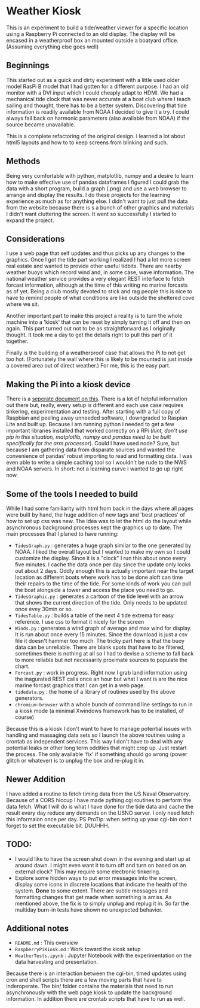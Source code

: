 # Weather Kiosk
This is an experiment to build a tide/weather viewer for a specific location using a Raspberry Pi connected to an old display.
The display will be encased in a weatherproof box an mounted outside a boatyard office. (Assuming everything else goes well)

## Beginnings
This started out as a quick and dirty experiment with a little used older model RasPi B model that I had gotten for a different purpose.
I had an old monitor with a DVI input which I could cheaply adapt to HDMI.  We had a mechanical tide clock that was never accurate at a boat
club where I teach sailing and thought, there has to be a better system.  Discovering that tide information is readily available from NOAA I
decided to give it a try.  I could always fall back on harmonic parameters (also available from NOAA) if the source became unavailable.

This is a complete refactoring of the original design. I learned a lot about html5 layouts and how to to keep screens from blinking and such.

## Methods
Being very comfortable with python, matplotlib, numpy and a desire to learn how to make effective use of pandas dataframes I figured I could
grab the data with a short program, build a graph (.png) and use a web browser to arrange and display the results. I do these projects for the learning experience as much as for anything else.  I didn't want to just pull the data from the website because there is s a bunch of other graphics and materials I didn't want cluttering the screen.  It went so successfully I started to expand the project.

## Considerations
I use a web page that self updates and thus picks up any changes to the graphics.  Once I got the tide part working I realized I had a lot more screen real estate and wanted to provide other useful tidbits.  There are nearby weather buoys which record wind and, in some case, wave information.  The national weather service provides a very elegant REST interface to fetch forcast information, although at the time of this writing no marine forcasts as of yet.  Being a club mostly devoted to stick and rag people this is nice to have to remind people of what conditions are like outside the sheltered cove where we sit.

Another important part to make this project a reality is to turn the whole machine into a 'kiosk' that can be reset by simply turning it off and then on again. This part turned out not to be as straightforward as I originally thought.  It took me a day to get the details right to pull this part of it together.

Finally is the building of a weatherproof case that allows the Pi to not get too hot. (Fortunately the wall where this is likely to be mounted is just inside a covered area out of direct weather.)  For me, this is the easy part.

## Making the Pi into a kiosk device
There is a [seperate document on this](RaspberryPiKiosk.md). There is a lot of helpful information out there but, really, every setup is different and each use case requires tinkering, experimentation and testing. After starting with a full copy of Raspbian and peeling away unneeded software, I downgraded to Raspian Lite and built up.  Because I am running python I needed to get a few important libraries installed that worked correctly on a RPi (*hint, don't use pip in this situation, matplotlib, numpy and pandas need to be built specifically for the arm processor*).  Could I have used node? Sure, but because I am gathering data from disparate sources and wanted the convenience of pandas' robust importing to read and formatting data.  I was even able to write a simple caching tool so I wouldn't be rude to the NWS and NOAA servers.  In short: not a learning curve I wanted to go up right now.

## Some of the tools I needed to build
While I had some familiarity with html from back in the days where all pages were built by hand, the huge addition of new tags and 'best practices' of how to set up css was new.  The idea was to let the html do the layout while asynchronous background processes kept the graphics up to date. The main processes that I planed to have running:

  - `TidesGraph.py` : generates a huge graph similar to the one generated by NOAA. I liked the overall layout but I wanted to make my own so I could customize the display. Since it is a "clock" I run this about once every five minutes. I cache the data once per day since the update only looks out about 2 days.  Oddly enough this is actually important near the target location as different boats where work has to be done aloft can time their repairs to the time of the tide.  For some kinds of work you can pull the boat alongside a tower and access the place you need to go.
  - `TidesGraphic.py` : generates a cartoon of the tide level with an arrow that shows the current direction of the tide.  Only needs to be updated once evey 30min or so.  
  - `TidesTable.py` : builds a table of the next 4 tide extrema for easy reference.  I use css to format it nicely for the screen
  - `Winds.py` : generates a wind graph of average and max wind for display. It is run about once every 15 minutes. Since the download is just a csv file it doesn't hammer too much. The tricky part here is that the buoy data can be unreliable. There are blank spots that have to be filtered, sometimes there is nothing at all so I had to devise a scheme to fall back to more reliable but not necessarily proximate sources to populate the chart.
  - `Forcast.py` : work in progress.  Right now I grab land information using the inagurated REST calls once an hour but what I want is are the nice marine forcast graphics that I can get in a web page.  
  - `tidedata.py` : the home of a library of routines used by the above generators.
  - `chromium-browser` with a whole bunch of command line settings to run in a kiosk mode (a minimal Xwindows framework has to be installed, of course)

Because this is a kiosk I don't want to have to manage potential issues with handling and massaging data sets so I launch the above routines using a crontab as independent services. This way I don't have to deal with any potential leaks or other long term oddities that might crop up. Just restart the process.  The only available 'fix' if something should go wrong (power glitch or whatever) is to unplug the box and re-plug it in.

## Newer Addition
I have added a routine to fetch timing data from the US Naval Observatory.  Because of a CORS hiccup I have made pything cgi routines to perform the data fetch. What I will do is what I have done for the tide data and cache the result every day reduce any demands on the USNO server. I only need fetch this informaion once per day.  PS ProTip: when setting up your cgi-bin don't forget to set the executable bit.  DUUHHH.

## TODO:
 - I would like to have the screen shut down in the evening and start up at around dawn. I might even want it to turn off and turn on based on an external clock?  This may require some electronic tinkering.
 - Explore some hidden ways to put error messages into the screen, display some icons in discrete locations that indicate the health of the system.  **Done** to some extent. There are subtle messages and formatting changes that get made when something is amiss. As mentioned above, the fix is to simply unplug and replug it in.  So far the multiday burn-in tests have shown no unexpected behavior.

## Additional notes

 - `README.md` : This overview
 - `RaspberryPiKiosk.md` : Work toward the kiosk setup
 - `WeatherTests.ipynb` : Jupyter Notebook with the experimentation on the data harvesting and presentation.

 Because there is an interaction between the cgi-bin, timed updates using cron and shell scripts there are a few moving parts that have to inderoperate. The bin/ folder contains the materials that need to run asynchronously with the web page kiosk to update the background information.  In addition there are crontab scripts that have to run as well. 
